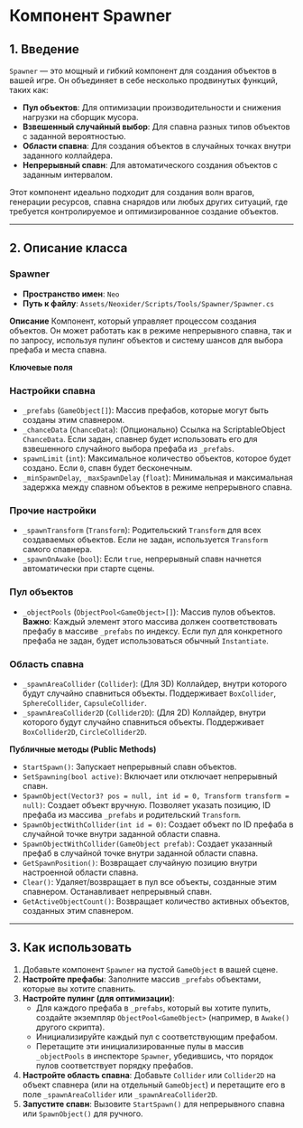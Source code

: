 # Компонент Spawner

## 1. Введение

`Spawner` — это мощный и гибкий компонент для создания объектов в вашей игре. Он объединяет в себе несколько продвинутых функций, таких как:
- **Пул объектов**: Для оптимизации производительности и снижения нагрузки на сборщик мусора.
- **Взвешенный случайный выбор**: Для спавна разных типов объектов с заданной вероятностью.
- **Области спавна**: Для создания объектов в случайных точках внутри заданного коллайдера.
- **Непрерывный спавн**: Для автоматического создания объектов с заданным интервалом.

Этот компонент идеально подходит для создания волн врагов, генерации ресурсов, спавна снарядов или любых других ситуаций, где требуется контролируемое и оптимизированное создание объектов.

---

## 2. Описание класса

### Spawner
- **Пространство имен**: `Neo`
- **Путь к файлу**: `Assets/Neoxider/Scripts/Tools/Spawner/Spawner.cs`

**Описание**
Компонент, который управляет процессом создания объектов. Он может работать как в режиме непрерывного спавна, так и по запросу, используя пулинг объектов и систему шансов для выбора префаба и места спавна.

**Ключевые поля**

### Настройки спавна
- `_prefabs` (`GameObject[]`): Массив префабов, которые могут быть созданы этим спавнером.
- `_chanceData` (`ChanceData`): (Опционально) Ссылка на ScriptableObject `ChanceData`. Если задан, спавнер будет использовать его для взвешенного случайного выбора префаба из `_prefabs`.
- `spawnLimit` (`int`): Максимальное количество объектов, которое будет создано. Если `0`, спавн будет бесконечным.
- `_minSpawnDelay`, `_maxSpawnDelay` (`float`): Минимальная и максимальная задержка между спавном объектов в режиме непрерывного спавна.

### Прочие настройки
- `_spawnTransform` (`Transform`): Родительский `Transform` для всех создаваемых объектов. Если не задан, используется `Transform` самого спавнера.
- `_spawnOnAwake` (`bool`): Если `true`, непрерывный спавн начнется автоматически при старте сцены.

### Пул объектов
- `_objectPools` (`ObjectPool<GameObject>[]`): Массив пулов объектов. **Важно**: Каждый элемент этого массива должен соответствовать префабу в массиве `_prefabs` по индексу. Если пул для конкретного префаба не задан, будет использоваться обычный `Instantiate`.

### Область спавна
- `_spawnAreaCollider` (`Collider`): (Для 3D) Коллайдер, внутри которого будут случайно спавниться объекты. Поддерживает `BoxCollider`, `SphereCollider`, `CapsuleCollider`.
- `_spawnAreaCollider2D` (`Collider2D`): (Для 2D) Коллайдер, внутри которого будут случайно спавниться объекты. Поддерживает `BoxCollider2D`, `CircleCollider2D`.

**Публичные методы (Public Methods)**
- `StartSpawn()`: Запускает непрерывный спавн объектов.
- `SetSpawning(bool active)`: Включает или отключает непрерывный спавн.
- `SpawnObject(Vector3? pos = null, int id = 0, Transform transform = null)`: Создает объект вручную. Позволяет указать позицию, ID префаба из массива `_prefabs` и родительский `Transform`.
- `SpawnObjectWithCollider(int id = 0)`: Создает объект по ID префаба в случайной точке внутри заданной области спавна.
- `SpawnObjectWithCollider(GameObject prefab)`: Создает указанный префаб в случайной точке внутри заданной области спавна.
- `GetSpawnPosition()`: Возвращает случайную позицию внутри настроенной области спавна.
- `Clear()`: Удаляет/возвращает в пул все объекты, созданные этим спавнером. Останавливает непрерывный спавн.
- `GetActiveObjectCount()`: Возвращает количество активных объектов, созданных этим спавнером.

---

## 3. Как использовать

1.  Добавьте компонент `Spawner` на пустой `GameObject` в вашей сцене.
2.  **Настройте префабы**: Заполните массив `_prefabs` объектами, которые вы хотите спавнить.
3.  **Настройте пулинг (для оптимизации)**:
    -   Для каждого префаба в `_prefabs`, который вы хотите пулить, создайте экземпляр `ObjectPool<GameObject>` (например, в `Awake()` другого скрипта).
    -   Инициализируйте каждый пул с соответствующим префабом.
    -   Перетащите эти инициализированные пулы в массив `_objectPools` в инспекторе `Spawner`, убедившись, что порядок пулов соответствует порядку префабов.
4.  **Настройте область спавна**: Добавьте `Collider` или `Collider2D` на объект спавнера (или на отдельный `GameObject`) и перетащите его в поле `_spawnAreaCollider` или `_spawnAreaCollider2D`.
5.  **Запустите спавн**: Вызовите `StartSpawn()` для непрерывного спавна или `SpawnObject()` для ручного.
